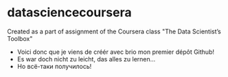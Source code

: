# datasciencecoursera
Created as a part of assignment of the Coursera class "The Data Scientist’s Toolbox"  
* Voici donc que je viens de créér avec brio mon premier dépôt Github!  
* Es war doch nicht zu leicht, das alles zu lernen...  
* Но всё-таки получилось!
